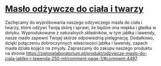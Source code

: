 # [Masło odżywcze do ciała i twarzy](https://zielonelaboratorium.pl/produkt/odzywcze-maslo-do-ciala-jablko-i-lawenda-250-ml/comment-page-1/#comment-4497)

Zachęcamy do wypróbowania naszego odżywczego masła do ciała i twarzy, które odżywi Twoją skórę i sprawi, że będzie ona miękka i gładka w dotyku. Wyprodukowane z naturalnych składników, w tym jabłka i lawendy, nasze masło zapewni Twojej skórze odpowiednią pielęgnację. Dodatkowo, dzięki połączeniu dobroczynnych właściwości jabłka i lawendy, zapach masła działa kojąco na zmysły. Zapraszamy do zakupu naszego produktu na stronie https://zielonelaboratorium.pl/produkt/odzywcze-maslo-do-ciala-jablko-i-lawenda-250-ml/comment-page-1/#comment-4497.